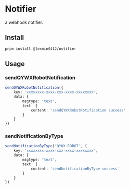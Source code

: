 # Notifier

a webhook notifier.

## Install

```bash
pnpm install @lexmin0412/notifier
```

## Usage

### sendQYWXRobotNotification

```ts
sendQYWXRobotNotification({
	key: 'xxxxxxxx-xxxx-xxx-xxxx-xxxxxxxx',
	data: {
		msgtype: 'text',
		text: {
			content: 'sendQYWXRobotNotification success'
		}
	}
})
```

### sendNotificationByType

```ts
sendNotificationByType('QYWX_ROBOT', {
	key: 'xxxxxxxx-xxxx-xxx-xxxx-xxxxxxxx',
	data: {
		msgtype: 'text',
		text: {
			content: 'sendNotificationByType success'
		}
	}
})
```
